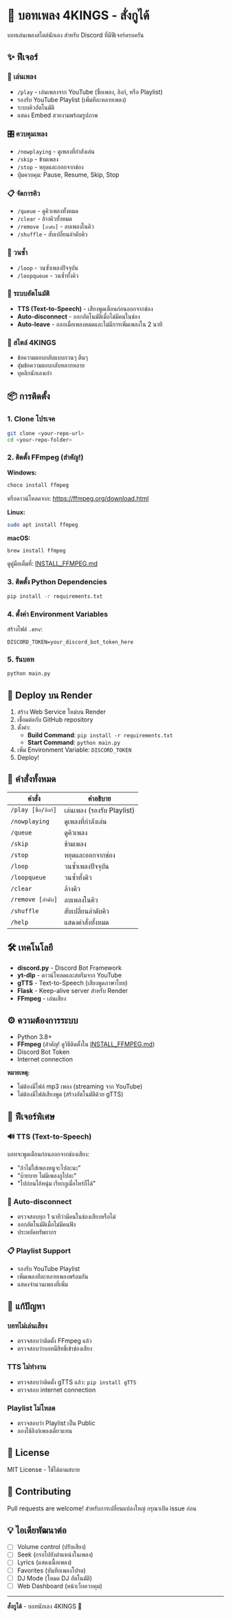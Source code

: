 # 🎵 บอทเพลง 4KINGS - สั่งกูได้

บอทเล่นเพลงสไตล์นักเลง สำหรับ Discord ที่มีฟีเจอร์ครบครัน

## ✨ ฟีเจอร์

### 🎵 เล่นเพลง
- `/play` - เล่นเพลงจาก YouTube (ชื่อเพลง, ลิงก์, หรือ Playlist)
- รองรับ YouTube Playlist (เพิ่มทีละหลายเพลง)
- ระบบคิวอัตโนมัติ
- แสดง Embed สวยงามพร้อมรูปภาพ

### 🎛️ ควบคุมเพลง
- `/nowplaying` - ดูเพลงที่กำลังเล่น
- `/skip` - ข้ามเพลง
- `/stop` - หยุดและออกจากช่อง
- ปุ่มควบคุม: Pause, Resume, Skip, Stop

### 📋 จัดการคิว
- `/queue` - ดูคิวเพลงทั้งหมด
- `/clear` - ล้างคิวทั้งหมด
- `/remove [ลำดับ]` - ลบเพลงในคิว
- `/shuffle` - สับเปลี่ยนลำดับคิว

### 🔁 วนซ้ำ
- `/loop` - วนซ้ำเพลงปัจจุบัน
- `/loopqueue` - วนซ้ำทั้งคิว

### 🤖 ระบบอัตโนมัติ
- **TTS (Text-to-Speech)** - เสียงพูดเตือนก่อนออกจากช่อง
- **Auto-disconnect** - ออกอัตโนมัติเมื่อไม่มีคนในช่อง
- **Auto-leave** - ออกเมื่อเพลงหมดและไม่มีการเพิ่มเพลงใน 2 นาที

### 💬 สไตล์ 4KINGS
- ข้อความตอบกลับแบบกวนๆ ตีนๆ
- สุ่มข้อความตอบกลับหลากหลาย
- บุคลิกนักเลงเก๋า

## 📦 การติดตั้ง

### 1. Clone โปรเจค
```bash
git clone <your-repo-url>
cd <your-repo-folder>
```

### 2. ติดตั้ง FFmpeg (สำคัญ!)
**Windows:**
```bash
choco install ffmpeg
```
หรือดาวน์โหลดจาก: https://ffmpeg.org/download.html

**Linux:**
```bash
sudo apt install ffmpeg
```

**macOS:**
```bash
brew install ffmpeg
```

ดูคู่มือเต็มที่: [INSTALL_FFMPEG.md](INSTALL_FFMPEG.md)

### 3. ติดตั้ง Python Dependencies
```bash
pip install -r requirements.txt
```

### 4. ตั้งค่า Environment Variables
สร้างไฟล์ `.env`:
```
DISCORD_TOKEN=your_discord_bot_token_here
```

### 5. รันบอท
```bash
python main.py
```

## 🚀 Deploy บน Render

1. สร้าง Web Service ใหม่บน Render
2. เชื่อมต่อกับ GitHub repository
3. ตั้งค่า:
   - **Build Command**: `pip install -r requirements.txt`
   - **Start Command**: `python main.py`
4. เพิ่ม Environment Variable: `DISCORD_TOKEN`
5. Deploy!

## 📝 คำสั่งทั้งหมด

| คำสั่ง | คำอธิบาย |
|--------|----------|
| `/play [ชื่อ/ลิงก์]` | เล่นเพลง (รองรับ Playlist) |
| `/nowplaying` | ดูเพลงที่กำลังเล่น |
| `/queue` | ดูคิวเพลง |
| `/skip` | ข้ามเพลง |
| `/stop` | หยุดและออกจากช่อง |
| `/loop` | วนซ้ำเพลงปัจจุบัน |
| `/loopqueue` | วนซ้ำทั้งคิว |
| `/clear` | ล้างคิว |
| `/remove [ลำดับ]` | ลบเพลงในคิว |
| `/shuffle` | สับเปลี่ยนลำดับคิว |
| `/help` | แสดงคำสั่งทั้งหมด |

## 🛠️ เทคโนโลยี

- **discord.py** - Discord Bot Framework
- **yt-dlp** - ดาวน์โหลดและสตรีมจาก YouTube
- **gTTS** - Text-to-Speech (เสียงพูดภาษาไทย)
- **Flask** - Keep-alive server สำหรับ Render
- **FFmpeg** - เล่นเสียง

## ⚙️ ความต้องการระบบ

- Python 3.8+
- **FFmpeg** (สำคัญ! ดูวิธีติดตั้งใน [INSTALL_FFMPEG.md](INSTALL_FFMPEG.md))
- Discord Bot Token
- Internet connection

**หมายเหตุ:** 
- ไม่ต้องมีไฟล์ mp3 เพลง (streaming จาก YouTube)
- ไม่ต้องมีไฟล์เสียงพูด (สร้างอัตโนมัติด้วย gTTS)

## 🎯 ฟีเจอร์พิเศษ

### 🔊 TTS (Text-to-Speech)
บอทจะพูดเตือนก่อนออกจากช่องเสียง:
- "ถ้าไม่ใส่เพลงหนูจะไปละนะ"
- "บ๊ายบาย ไม่มีเพลงกูไปละ"
- "ไปก่อนไอ้หนุ่ม เรียกกูเมื่อไหร่ก็ได้"

### 🤖 Auto-disconnect
- ตรวจสอบทุก 1 นาทีว่ามีคนในช่องเสียงหรือไม่
- ออกอัตโนมัติเมื่อไม่มีคนฟัง
- ประหยัดทรัพยากร

### 📋 Playlist Support
- รองรับ YouTube Playlist
- เพิ่มเพลงทีละหลายเพลงพร้อมกัน
- แสดงจำนวนเพลงที่เพิ่ม

## 🐛 แก้ปัญหา

### บอทไม่เล่นเสียง
- ตรวจสอบว่าติดตั้ง FFmpeg แล้ว
- ตรวจสอบว่าบอทมีสิทธิ์เข้าช่องเสียง

### TTS ไม่ทำงาน
- ตรวจสอบว่าติดตั้ง gTTS แล้ว: `pip install gTTS`
- ตรวจสอบ internet connection

### Playlist ไม่โหลด
- ตรวจสอบว่า Playlist เป็น Public
- ลองใช้ลิงก์เพลงเดี่ยวแทน

## 📄 License

MIT License - ใช้ได้ตามสบาย

## 🤝 Contributing

Pull requests are welcome! สำหรับการเปลี่ยนแปลงใหญ่ กรุณาเปิด issue ก่อน

## 💡 ไอเดียพัฒนาต่อ

- [ ] Volume control (ปรับเสียง)
- [ ] Seek (กรอไปยังตำแหน่งในเพลง)
- [ ] Lyrics (แสดงเนื้อเพลง)
- [ ] Favorites (บันทึกเพลงโปรด)
- [ ] DJ Mode (โหมด DJ อัตโนมัติ)
- [ ] Web Dashboard (หน้าเว็บควบคุม)

---

**สั่งกูได้** - บอทนักเลง 4KINGS 🎵
